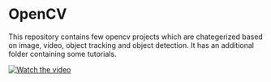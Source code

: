 # OpenCV
This repository contains few opencv projects which are chategerized based on image, video, object tracking and object detection. It has an additional folder containing some tutorials.

[![Watch the video](https://i9.ytimg.com/vi/tBPmpO_P9Q8/mq3.jpg?sqp=CIz5j4IG&rs=AOn4CLA8Nqk-9LER6DMZ-ahAxriaB0QsYQ)](https://www.youtube.com/watch?v=1q4ZAvSm8D8)
